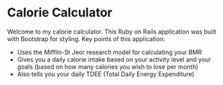 # Calorie Calculator

Welcome to my calorie calculator. This Ruby on Rails application was built with Bootstrap for styling.
Key points of this application:
* Uses the Mifflin-St Jeor research model for calculating your BMR
* Gives you a daily calorie intake based on your activity level and your goals (based on how many calories you wish to lose per month)
* Also tells you your daily TDEE (Total Daily Energy Expenditure)
